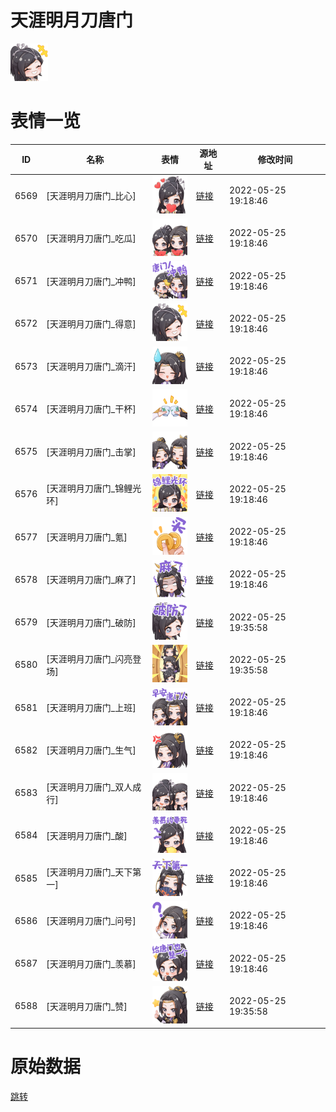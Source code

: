 # 天涯明月刀唐门

<img src="./cover.png" height="60" alt="cover" />

# 表情一览

|ID|名称|表情|源地址|修改时间|
|----|----|----|----|----|
|6569|[天涯明月刀唐门_比心]|<img src="./pic/006569_%5B天涯明月刀唐门_比心%5D.png" height="60" alt="比心"/>|[链接](http://i0.hdslb.com/bfs/emote/9309aab90756998004719c202b9e86e83384551d.png)|2022-05-25 19:18:46|
|6570|[天涯明月刀唐门_吃瓜]|<img src="./pic/006570_%5B天涯明月刀唐门_吃瓜%5D.png" height="60" alt="吃瓜"/>|[链接](http://i0.hdslb.com/bfs/emote/39796d4f1f01580d2a7a21aecc0fd43354634d68.png)|2022-05-25 19:18:46|
|6571|[天涯明月刀唐门_冲鸭]|<img src="./pic/006571_%5B天涯明月刀唐门_冲鸭%5D.png" height="60" alt="冲鸭"/>|[链接](http://i0.hdslb.com/bfs/emote/90c929959224377eea0aa3d926a4e2e611146075.png)|2022-05-25 19:18:46|
|6572|[天涯明月刀唐门_得意]|<img src="./pic/006572_%5B天涯明月刀唐门_得意%5D.png" height="60" alt="得意"/>|[链接](http://i0.hdslb.com/bfs/emote/82afc75d9de2994f8bcd728e36b0a22861dc56ce.png)|2022-05-25 19:18:46|
|6573|[天涯明月刀唐门_滴汗]|<img src="./pic/006573_%5B天涯明月刀唐门_滴汗%5D.png" height="60" alt="滴汗"/>|[链接](http://i0.hdslb.com/bfs/emote/b645f4fd24aa5f5c428f8be85a9029c25dc5cc65.png)|2022-05-25 19:18:46|
|6574|[天涯明月刀唐门_干杯]|<img src="./pic/006574_%5B天涯明月刀唐门_干杯%5D.png" height="60" alt="干杯"/>|[链接](http://i0.hdslb.com/bfs/emote/e356207abfaa2b30a313bd8fe0738b97c7a40f55.png)|2022-05-25 19:18:46|
|6575|[天涯明月刀唐门_击掌]|<img src="./pic/006575_%5B天涯明月刀唐门_击掌%5D.png" height="60" alt="击掌"/>|[链接](http://i0.hdslb.com/bfs/emote/e89fe7089ccd9543dfbd4023a67de48084f3fa9a.png)|2022-05-25 19:18:46|
|6576|[天涯明月刀唐门_锦鲤光环]|<img src="./pic/006576_%5B天涯明月刀唐门_锦鲤光环%5D.png" height="60" alt="锦鲤光环"/>|[链接](http://i0.hdslb.com/bfs/emote/45fddc25eb4703fd57f6c2cf6bdfbf8c2b08689c.png)|2022-05-25 19:18:46|
|6577|[天涯明月刀唐门_氪]|<img src="./pic/006577_%5B天涯明月刀唐门_氪%5D.png" height="60" alt="氪"/>|[链接](http://i0.hdslb.com/bfs/emote/dba4fc554857ed39196608c330446e1142bf051e.png)|2022-05-25 19:18:46|
|6578|[天涯明月刀唐门_麻了]|<img src="./pic/006578_%5B天涯明月刀唐门_麻了%5D.png" height="60" alt="麻了"/>|[链接](http://i0.hdslb.com/bfs/emote/07ac674b4986c16955db2399d1f074997f78a673.png)|2022-05-25 19:18:46|
|6579|[天涯明月刀唐门_破防]|<img src="./pic/006579_%5B天涯明月刀唐门_破防%5D.png" height="60" alt="破防"/>|[链接](http://i0.hdslb.com/bfs/emote/cf14bb0fb18ae7189c837fba95e60a235dd72b89.png)|2022-05-25 19:35:58|
|6580|[天涯明月刀唐门_闪亮登场]|<img src="./pic/006580_%5B天涯明月刀唐门_闪亮登场%5D.png" height="60" alt="闪亮登场"/>|[链接](http://i0.hdslb.com/bfs/emote/0f73eb548687c845159f5e86ae83e26c7638aafe.png)|2022-05-25 19:35:58|
|6581|[天涯明月刀唐门_上班]|<img src="./pic/006581_%5B天涯明月刀唐门_上班%5D.png" height="60" alt="上班"/>|[链接](http://i0.hdslb.com/bfs/emote/3995f449b4577491390e594cf58fff668c3de54d.png)|2022-05-25 19:18:46|
|6582|[天涯明月刀唐门_生气]|<img src="./pic/006582_%5B天涯明月刀唐门_生气%5D.png" height="60" alt="生气"/>|[链接](http://i0.hdslb.com/bfs/emote/e71edce00edbcb4d95649d661c89708f36a731fe.png)|2022-05-25 19:18:46|
|6583|[天涯明月刀唐门_双人成行]|<img src="./pic/006583_%5B天涯明月刀唐门_双人成行%5D.png" height="60" alt="双人成行"/>|[链接](http://i0.hdslb.com/bfs/emote/7c6bf1010d03372f36209a0ca821db9ad5b1dc18.png)|2022-05-25 19:18:46|
|6584|[天涯明月刀唐门_酸]|<img src="./pic/006584_%5B天涯明月刀唐门_酸%5D.png" height="60" alt="酸"/>|[链接](http://i0.hdslb.com/bfs/emote/9a2a00008d2d95613aa2b0f44ba46138f370bb4f.png)|2022-05-25 19:18:46|
|6585|[天涯明月刀唐门_天下第一]|<img src="./pic/006585_%5B天涯明月刀唐门_天下第一%5D.png" height="60" alt="天下第一"/>|[链接](http://i0.hdslb.com/bfs/emote/f961f3a6fce02351b324f169b1ebb32101d95d5b.png)|2022-05-25 19:18:46|
|6586|[天涯明月刀唐门_问号]|<img src="./pic/006586_%5B天涯明月刀唐门_问号%5D.png" height="60" alt="问号"/>|[链接](http://i0.hdslb.com/bfs/emote/8da47b94bdd3c5e665839e2a656e4bf3ea03cb66.png)|2022-05-25 19:18:46|
|6587|[天涯明月刀唐门_羡慕]|<img src="./pic/006587_%5B天涯明月刀唐门_羡慕%5D.png" height="60" alt="羡慕"/>|[链接](http://i0.hdslb.com/bfs/emote/53eacf6611ac7a8df1ba7baca255765d4766e5c9.png)|2022-05-25 19:18:46|
|6588|[天涯明月刀唐门_赞]|<img src="./pic/006588_%5B天涯明月刀唐门_赞%5D.png" height="60" alt="赞"/>|[链接](http://i0.hdslb.com/bfs/emote/3b3879c4ed86a98aba385913c6f9f7c8f65f7a47.png)|2022-05-25 19:35:58|

# 原始数据

[跳转](./raw.json)


